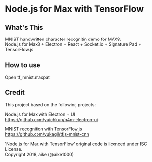Node.js for Max with TensorFlow
====

## What's This

MNIST handwritten character recognitin demo for MAX8.  
Node.js for Max8 + Electron + React + Socket.io + Signature Pad + TensorFlow.js

## How to use

Open tf_mnist.maxpat

## Credit
This project based on the following projects:  

Node.js for Max with Electron + UI  
https://github.com/yuichkun/n4m-electron-ui  

MNIST recognition with TensorFlow.js  
https://github.com/yukagil/tfjs-mnist-cnn  

'Node.js for Max with TensorFlow' original code is licenced under ISC License.  
Copyright 2018, aike (@aike1000)
